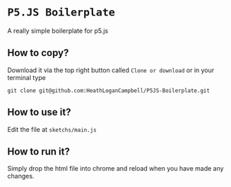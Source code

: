 # `P5.JS Boilerplate`
A really simple boilerplate for p5.js

## How to copy?
Download it via the top right button called `Clone or download` or in your terminal type
```
git clone git@github.com:HeathLoganCampbell/P5JS-Boilerplate.git
```

## How to use it?
Edit the file at `sketchs/main.js`

## How to run it?
Simply drop the html file into chrome and reload when you have made any changes.